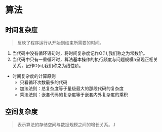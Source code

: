# 算法
## 时间复杂度

> 反映了程序运行从开始到结束所需要的时间。

1. 当代码中没有循环语句时，将时间复杂度记作O(1),我们称之为常数阶。
2. 当代码中只有一重循环时，算法基本操作的执行频度与问题规模n呈现正相关关系，记作O(n),我们称之为线性阶。

* 时间复杂度的计算原则
  * 只看循环次数最多的代码
  * 加法法则：总复杂度等于量级最大的那段代码的复杂度
  * 乘法法则：嵌套代码的复杂度等于嵌套内外复杂度的乘积


## 空间复杂度

> 表示算法的存储空间与数据规模之间的增长关系。.l